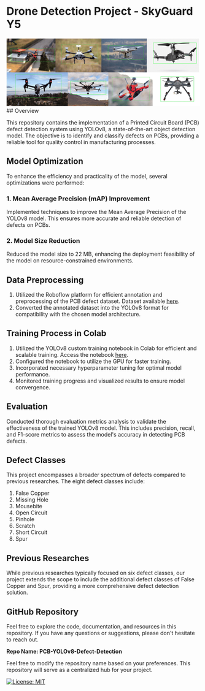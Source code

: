 # Drone Detection Project - SkyGuard Y5
<img src="https://github.com/muqeet-here/SkyGuard-Y5/blob/main/images/Image.png" alt="Drone">
## Overview

This repository contains the implementation of a Printed Circuit Board (PCB) defect detection system using YOLOv8, a state-of-the-art object detection model. The objective is to identify and classify defects on PCBs, providing a reliable tool for quality control in manufacturing processes.

## Model Optimization

To enhance the efficiency and practicality of the model, several optimizations were performed:

### 1. Mean Average Precision (mAP) Improvement

Implemented techniques to improve the Mean Average Precision of the YOLOv8 model. This ensures more accurate and reliable detection of defects on PCBs.

### 2. Model Size Reduction

Reduced the model size to 22 MB, enhancing the deployment feasibility of the model on resource-constrained environments.

## Data Preprocessing

1. Utilized the Roboflow platform for efficient annotation and preprocessing of the PCB defect dataset. Dataset available [here](https://universe.roboflow.com/hubei-university-of-technology-rmbpi/pcb-ecjga).
2. Converted the annotated dataset into the YOLOv8 format for compatibility with the chosen model architecture.

## Training Process in Colab

1. Utilized the YOLOv8 custom training notebook in Colab for efficient and scalable training. Access the notebook [here](https://colab.research.google.com/github/roboflow-ai/notebooks/blob/main/notebooks/train-yolov8-object-detection-on-custom-dataset.ipynb).
2. Configured the notebook to utilize the GPU for faster training.
3. Incorporated necessary hyperparameter tuning for optimal model performance.
4. Monitored training progress and visualized results to ensure model convergence.

## Evaluation

Conducted thorough evaluation metrics analysis to validate the effectiveness of the trained YOLOv8 model. This includes precision, recall, and F1-score metrics to assess the model's accuracy in detecting PCB defects.

## Defect Classes

This project encompasses a broader spectrum of defects compared to previous researches. The eight defect classes include:
1. False Copper
2. Missing Hole
3. Mousebite
4. Open Circuit
5. Pinhole
6. Scratch
7. Short Circuit
8. Spur

## Previous Researches

While previous researches typically focused on six defect classes, our project extends the scope to include the additional defect classes of False Copper and Spur, providing a more comprehensive defect detection solution.

## GitHub Repository

Feel free to explore the code, documentation, and resources in this repository. If you have any questions or suggestions, please don't hesitate to reach out.

**Repo Name: PCB-YOLOv8-Defect-Detection**

Feel free to modify the repository name based on your preferences. This repository will serve as a centralized hub for your project.

[![License: MIT](https://img.shields.io/badge/License-MIT-yellow.svg)](https://opensource.org/licenses/MIT)
